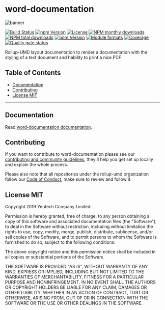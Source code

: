 # word-documentation

![banner](https://user-images.githubusercontent.com/1866564/58097123-ec593d80-7bd6-11e9-86ae-4c0d1d0fe975.png)

[![Build Status](https://travis-ci.org/rollup-umd/word-documentation.svg?branch=master)](https://travis-ci.org/rollup-umd/word-documentation)
[![npm Version](https://img.shields.io/npm/v/@rollup-umd/word-documentation.svg?style=flat)](https://www.npmjs.com/package/@rollup-umd/word-documentation)
[![License](https://img.shields.io/npm/l/@rollup-umd/word-documentation.svg?style=flat)](https://www.npmjs.com/package/@rollup-umd/word-documentation)
[![NPM monthly downloads](https://img.shields.io/npm/dm/@rollup-umd/word-documentation.svg?style=flat)](https://npmjs.org/package/@rollup-umd/word-documentation)
[![NPM total downloads](https://img.shields.io/npm/dt/@rollup-umd/word-documentation.svg?style=flat)](https://npmjs.org/package/@rollup-umd/word-documentation)
[![npm Version](https://img.shields.io/node/v/@rollup-umd/word-documentation.svg?style=flat)](https://www.npmjs.com/package/@rollup-umd/word-documentation)
[![Module formats](https://img.shields.io/badge/module%20formats-umd%2C%20cjs%2C%20esm-green.svg?style=flat)](https://www.npmjs.com/package/@rollup-umd/word-documentation)
[![Coverage](https://sonarcloud.io/api/project_badges/measure?project=com.github.rollup-umd.word-documentation&metric=coverage)](https://sonarcloud.io/dashboard?id=com.github.rollup-umd.word-documentation) [![Quality gate status](https://sonarcloud.io/api/project_badges/measure?project=com.github.rollup-umd.word-documentation&metric=alert_status)](https://sonarcloud.io/dashboard?id=com.github.rollup-umd.word-documentation)


Rollup-UMD layout documentation to render a documentation with the styling of a text document and hability to print a nice PDF

## Table of Contents

  - [Documentation](#documentation)
  - [Contributing](#contributing)
  - [License MIT](#license-mit)

---

## Documentation

Read [word-documentation documentation](https://rollup-umd.github.io/word-documentation).


## Contributing

If you want to contribute to word-documentation please see our [contributing and community guidelines](https://github.com/rollup-umd/word-documentation/blob/master/.github/CONTRIBUTING.md), they\'ll help you get set up locally and explain the whole process.

Please also note that all repositories under the rollup-umd organization follow our [Code of Conduct](https://github.com/rollup-umd/word-documentation/blob/master/CODE_OF_CONDUCT.md), make sure to review and follow it.

## License MIT

Copyright 2019 Yeutech Company Limited

Permission is hereby granted, free of charge, to any person obtaining a copy of this software and associated documentation files (the "Software"), to deal in the Software without restriction, including without limitation the rights to use, copy, modify, merge, publish, distribute, sublicense, and/or sell copies of the Software, and to permit persons to whom the Software is furnished to do so, subject to the following conditions:

The above copyright notice and this permission notice shall be included in all copies or substantial portions of the Software.

THE SOFTWARE IS PROVIDED "AS IS", WITHOUT WARRANTY OF ANY KIND, EXPRESS OR IMPLIED, INCLUDING BUT NOT LIMITED TO THE WARRANTIES OF MERCHANTABILITY, FITNESS FOR A PARTICULAR PURPOSE AND NONINFRINGEMENT. IN NO EVENT SHALL THE AUTHORS OR COPYRIGHT HOLDERS BE LIABLE FOR ANY CLAIM, DAMAGES OR OTHER LIABILITY, WHETHER IN AN ACTION OF CONTRACT, TORT OR OTHERWISE, ARISING FROM, OUT OF OR IN CONNECTION WITH THE SOFTWARE OR THE USE OR OTHER DEALINGS IN THE SOFTWARE.

